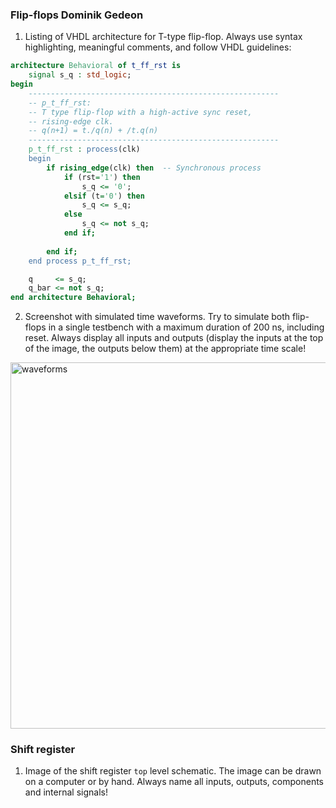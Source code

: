 
### Flip-flops Dominik Gedeon

1. Listing of VHDL architecture for T-type flip-flop. Always use syntax highlighting, meaningful comments, and follow VHDL guidelines:

```vhdl
architecture Behavioral of t_ff_rst is
    signal s_q : std_logic;
begin
    --------------------------------------------------------
    -- p_t_ff_rst:
    -- T type flip-flop with a high-active sync reset,
    -- rising-edge clk.
    -- q(n+1) = t./q(n) + /t.q(n)
    --------------------------------------------------------
    p_t_ff_rst : process(clk)
    begin
        if rising_edge(clk) then  -- Synchronous process
            if (rst='1') then
                s_q <= '0';
            elsif (t='0') then
                s_q <= s_q;
            else 
                s_q <= not s_q;
            end if;
                
        end if;
    end process p_t_ff_rst;

    q     <= s_q;
    q_bar <= not s_q;
end architecture Behavioral;
```

2. Screenshot with simulated time waveforms. Try to simulate both flip-flops in a single testbench with a maximum duration of 200 ns, including reset. Always display all inputs and outputs (display the inputs at the top of the image, the outputs below them) at the appropriate time scale!

  <img width="586" alt="waveforms" src="https://user-images.githubusercontent.com/99871518/159218821-0ba67713-7778-4753-a871-fba0c980737c.png">
 

### Shift register

1. Image of the shift register `top` level schematic. The image can be drawn on a computer or by hand. Always name all inputs, outputs, components and internal signals!
